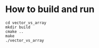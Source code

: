 # How to build and run

    cd vector_vs_array
    mkdir build
    cmake ..
    make
    ./vector_vs_array